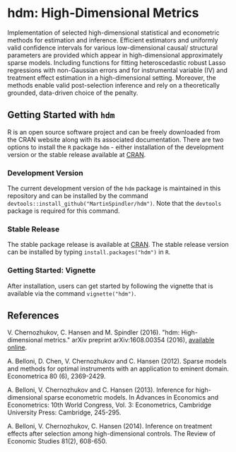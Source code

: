 # hdm: High-Dimensional Metrics

Implementation of selected high-dimensional statistical and econometric methods for estimation and inference. Efficient estimators and uniformly valid confidence intervals for various low-dimensional causal/ structural parameters are provided which appear in high-dimensional approximately sparse models. Including functions for fitting heteroscedastic robust Lasso regressions with non-Gaussian errors and for instrumental variable (IV) and treatment effect estimation in a high-dimensional setting. Moreover, the methods enable valid post-selection inference and rely on a theoretically grounded, data-driven choice of the penalty. 


## Getting Started with `hdm`

R is an open source software project and can be freely downloaded from the CRAN website along with its associated documentation. There are two options to install the `R` package `hdm` - either installation of the development version or the stable release available at [CRAN](https://CRAN.R-project.org/package=hdm). 

### Development Version

The current development version of the `hdm` package is maintained in this repository and can be installed by the command `devtools::install_github("MartinSpindler/hdm")`. Note that the `devtools` package is required for this command.

### Stable Release

The stable package release is available at [CRAN](https://CRAN.R-project.org/package=hdm). The stable release version can be installed by typing `install.packages("hdm")` in `R`.

### Getting Started: Vignette

After installation, users can get started by following the vignette that is available via the command `vignette("hdm")`. 
 
 
## References

V. Chernozhukov, C. Hansen and M. Spindler (2016). "hdm: High-dimensional metrics." arXiv preprint arXiv:1608.00354 (2016), [available online](https://arxiv.org/abs/1603.01700).

A. Belloni, D. Chen, V. Chernozhukov and C. Hansen (2012). Sparse models and methods for optimal instruments with an application to eminent domain. Econometrica 80 (6), 2369-2429.

A. Belloni, V. Chernozhukov and C. Hansen (2013). Inference for high-dimensional sparse econometric models. In Advances in Economics and Econometrics: 10th World Congress, Vol. 3: Econometrics, Cambridge University Press: Cambridge, 245-295.

A. Belloni, V. Chernozhukov, C. Hansen (2014). Inference on treatment effects after selection among high-dimensional controls. The Review of Economic Studies 81(2), 608-650.
